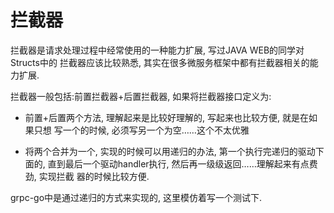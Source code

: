 # 拦截器

拦截器是请求处理过程中经常使用的一种能力扩展, 写过JAVA WEB的同学对Structs中的
拦截器应该比较熟悉, 其实在很多微服务框架中都有拦截器相关的能力扩展.

拦截器一般包括:前置拦截器+后置拦截器, 如果将拦截器接口定义为:

- 前置+后置两个方法, 理解起来是比较好理解的, 写起来也比较方便, 就是在如果只想
  写一个的时候, 必须写另一个为空……这个不太优雅

- 将两个合并为一个, 实现的时候可以用递归的办法, 第一个执行完递归的驱动下面的,
  直到最后一个驱动handler执行, 然后再一级级返回……理解起来有点费劲, 实现拦截
  器的时候比较方便.

grpc-go中是通过递归的方式来实现的, 这里模仿着写一个测试下.
